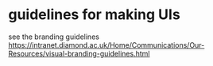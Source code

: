 
# guidelines for making UIs
see the branding guidelines
<https://intranet.diamond.ac.uk/Home/Communications/Our-Resources/visual-branding-guidelines.html>
